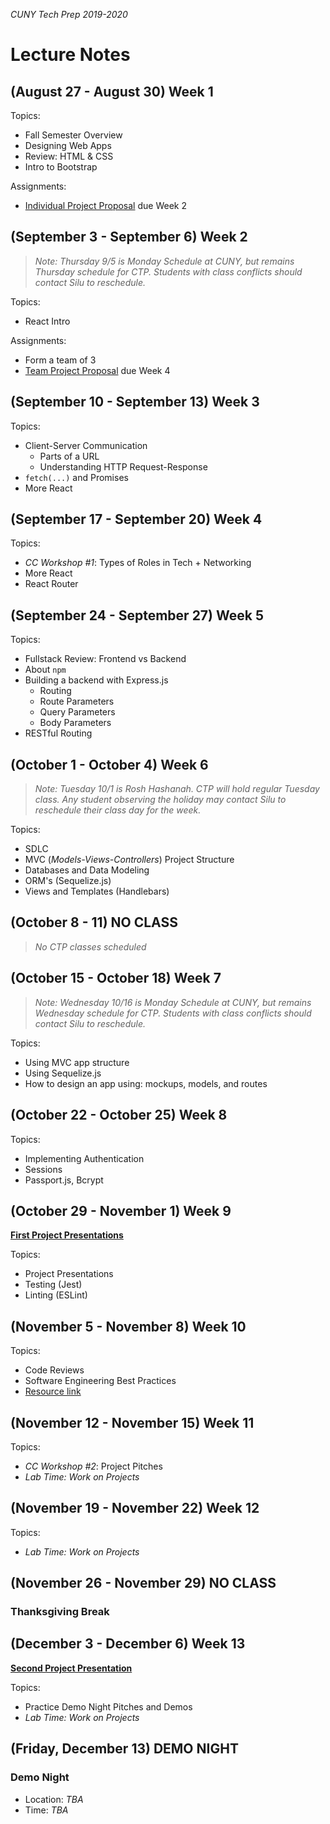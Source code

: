 _CUNY Tech Prep 2019-2020_

# Lecture Notes

## (August 27 - August 30) Week 1

Topics:

- Fall Semester Overview
- Designing Web Apps
- Review: HTML & CSS
- Intro to Bootstrap

Assignments:

- [Individual Project Proposal](https://github.com/CUNYTechPrep/ctp2019/tree/master/assignments#individual-project-proposal) due Week 2


## (September 3 - September 6) Week 2

> _Note: Thursday 9/5 is Monday Schedule at CUNY, but remains Thursday schedule for CTP. Students with class conflicts should contact Silu to reschedule._

Topics:

- React Intro

Assignments:

- Form a team of 3
- [Team Project Proposal](https://github.com/CUNYTechPrep/ctp2019/tree/master/assignments#team-project-proposal) due Week 4

## (September 10 - September 13) Week 3

Topics:

- Client-Server Communication
    + Parts of a URL
    + Understanding HTTP Request-Response
- `fetch(...)` and Promises
- More React


## (September 17 - September 20) Week 4

Topics:

- _CC Workshop #1_: Types of Roles in Tech + Networking
- More React
- React Router


## (September 24 - September 27) Week 5

Topics:

- Fullstack Review: Frontend vs Backend
- About `npm`
- Building a backend with Express.js
    + Routing
    + Route Parameters
    + Query Parameters
    + Body Parameters
- RESTful Routing


## (October 1 - October 4) Week 6

> _Note: Tuesday 10/1 is Rosh Hashanah. CTP will hold regular Tuesday class. Any student observing the holiday may contact Silu to reschedule their class day for the week._ 

Topics:

- SDLC
- MVC (_Models-Views-Controllers_) Project Structure
- Databases and Data Modeling
- ORM's (Sequelize.js)
- Views and Templates (Handlebars)


## (October 8 - 11) NO CLASS

> _No CTP classes scheduled_

## (October 15 - October 18) Week 7

> _Note: Wednesday 10/16 is Monday Schedule at CUNY, but remains Wednesday schedule for CTP. Students with class conflicts should contact Silu to reschedule._

Topics:

- Using MVC app structure
- Using Sequelize.js
- How to design an app using: mockups, models, and routes


## (October 22 - October 25) Week 8

Topics:

- Implementing Authentication
- Sessions
- Passport.js, Bcrypt


## (October 29 - November 1) Week 9

[**First Project Presentations**](https://github.com/CUNYTechPrep/ctp2019/tree/master/assignments#first-project-presentation)

Topics:

- Project Presentations
- Testing (Jest)
- Linting (ESLint)


## (November 5 - November 8) Week 10

Topics:

- Code Reviews
- Software Engineering Best Practices
- [Resource link](http://web.mit.edu/6.005/www/fa16/classes/04-code-review/)


## (November 12 - November 15) Week 11

Topics: 

- _CC Workshop #2_: Project Pitches
- _Lab Time: Work on Projects_


## (November 19 - November 22) Week 12

Topics:

- _Lab Time: Work on Projects_


## (November 26 - November 29) NO CLASS

### Thanksgiving Break


## (December 3 - December 6) Week 13

[**Second Project Presentation**](https://github.com/CUNYTechPrep/ctp2019/tree/master/assignments#second-project-presentation)

Topics:

- Practice Demo Night Pitches and Demos
- _Lab Time: Work on Projects_


## (Friday, December 13) DEMO NIGHT

### Demo Night
- Location: _TBA_
- Time: _TBA_
